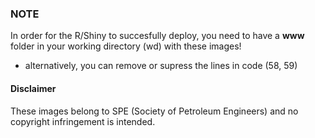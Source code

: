 ### NOTE ###
In order for the R/Shiny to succesfully deploy, you need to have a __www__ folder in your working directory (wd) with these images!
- alternatively, you can remove or supress the lines in code (58, 59)


#### Disclaimer ####
These images belong to SPE (Society of Petroleum Engineers) and no copyright infringement is intended. 

